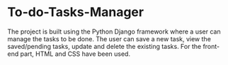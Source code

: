 # To-do-Tasks-Manager
The project is built using the Python Django framework where a user can manage the tasks to be done. The user can save a new task, view the saved/pending tasks, update and delete the existing tasks. For the front-end part, HTML and CSS have been used.
